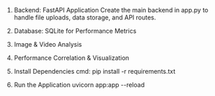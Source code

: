 1. Backend: FastAPI Application
Create the main backend in app.py to handle file uploads, data storage, and API routes.

2. Database: SQLite for Performance Metrics

3. Image & Video Analysis

4. Performance Correlation & Visualization

5. Install Dependencies
   cmd: pip install -r requirements.txt

6. Run the Application
   uvicorn app:app --reload



